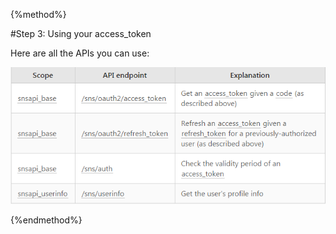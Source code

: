 {%method%}

#Step 3: Using your access_token

Here are all the APIs you can use:

![](/assets/wechatapi.PNG)

{%endmethod%}

